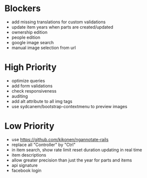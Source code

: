# Blockers

* add missing translations for custom validations
* update item years when parts are created/updated
* ownership edition
* people edition
* google image search
* manual image selection from url

# High Priority

* optimize queries
* add form validations
* check responsiveness
* auditing
* add alt attribute to all img tags
* use sydcanem/bootstrap-contextmenu to preview images

# Low Priority

* use https://github.com/kikonen/ngannotate-rails
* replace all "Controller" by "Ctrl"
* in item search, show rate limit reset duration updating in real time
* item descriptions
* allow greater precision than just the year for parts and items
* api signature
* facebook login
